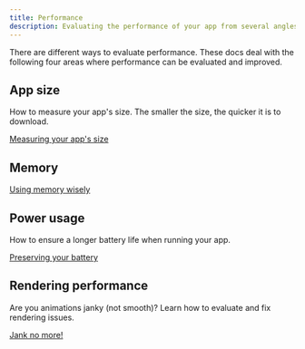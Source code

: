 ```yaml
---
title: Performance
description: Evaluating the performance of your app from several angles..
---
```


There are different ways to evaluate performance.
These docs deal with the following four areas
where performance can be evaluated and improved.

## App size

How to measure your app's size. The smaller the size,
the quicker it is to download.

[Measuring your app's size][]

## Memory

[Using memory wisely](/docs/perf/memory)

## Power usage

How to ensure a longer battery life when running
your app.

[Preserving your battery](/docs/perf/power)

## Rendering performance

Are you animations janky (not smooth)? Learn how to
evaluate and fix rendering issues.

[Jank no more!](/docs/perf/rendering)


[Measuring your app's size]: /docs/perf/app-size
